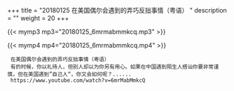+++
title = "20180125  在美国偶尔会遇到的弄巧反拙事情（粤语） "
description = ""
weight = 20
+++

{{< mymp3 mp3="20180125_6mrmabmmkcq.mp3" >}}

{{< mymp4 mp4="20180125_6mrmabmmkcq.mp4" >}}

     在美国偶尔会遇到的弄巧反拙事情（粤语） 
     有的时候，你以礼待人，但别人却以为你另有用心。如果在中国遇到陌生人搭讪你要非常谨慎，但在美国遇到”自己人“，你又会如何呢？...... 
     https://www.youtube.com/watch?v=6mrMabMmkcQ 
